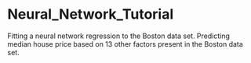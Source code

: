 # Neural_Network_Tutorial
Fitting a neural network regression to the Boston data set.
Predicting median house price based on 13 other factors present in the Boston data set.
